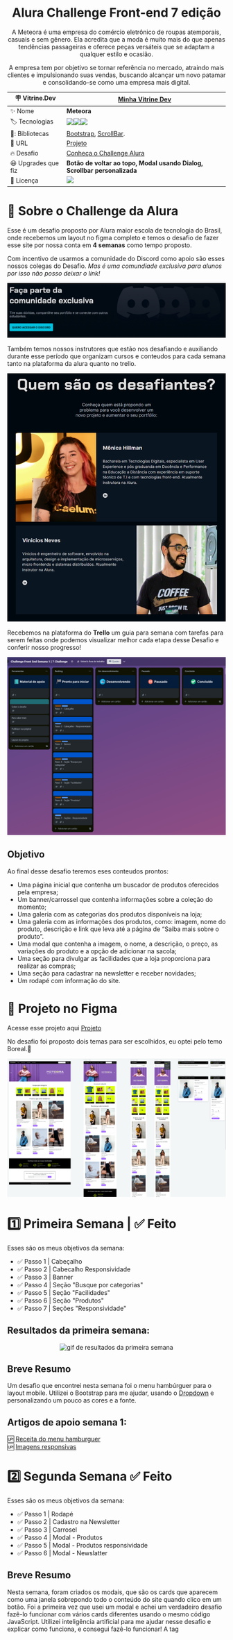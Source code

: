 <div align="center">
  
# Alura Challenge Front-end 7 edição
  
A Meteora é uma empresa do comércio eletrônico de roupas atemporais, casuais e sem gênero. Ela acredita que a moda é muito mais do que apenas tendências passageiras e oferece peças versáteis que se adaptam a qualquer estilo e ocasião.
  
A empresa tem por objetivo se tornar referência no mercado, atraindo mais clientes e impulsionando suas vendas, buscando alcançar um novo patamar e consolidando-se como uma empresa mais digital.

| :placard: Vitrine.Dev |  [Minha Vitrine Dev](https://cursos.alura.com.br/vitrinedev/danielbarreto)   |
| -------------  | --- |
| :sparkles: Nome        | **Meteora**
| :label: Tecnologias |   <img src="https://img.shields.io/badge/HTML5-E34F26?style=for-the-badge&logo=html5&logoColor=white"><img src="https://img.shields.io/badge/CSS3-1572B6?style=for-the-badge&logo=css3&logoColor=white"><img src="https://img.shields.io/badge/JavaScript-F7DF1E?style=for-the-badge&logo=javascript&logoColor=black">
| 🎇: Bibliotecas | [Bootstrap](https://getbootstrap.com/), [ScrollBar](https://codepen.io/stephenpaton-tech/full/JjRvGmY).
| :rocket: URL         | [Projeto](https://meteora.bohr.io)
| :fire: Desafio     | [Conheça o Challenge Alura](https://www.alura.com.br/challenges/front-end-6?host=https://cursos.alura.com.br)
| :laughing: Upgrades que fiz     | **Botão de voltar ao topo, Modal usando Dialog, Scrollbar personalizada**
| :page_with_curl: Licença         | [<img src="https://img.shields.io/badge/LICENSE-MIT-green"/>](https://choosealicense.com/licenses/mit/) 
  
</div>

# 💪 Sobre o Challenge da Alura

Esse é um desafio proposto por Alura maior escola de tecnologia do Brasil, onde recebemos um layout no figma completo e temos o desafio de fazer esse site por nossa conta em **4 semanas** como tempo proposto.

Com incentivo de usarmos a comunidade do Discord como apoio são esses nossos colegas do Desafio. *Mas é uma comundiade exclusiva para alunos por isso não posso deixar o link!*

<img src="https://github.com/DanielBarret0/challenge-alura-7-edicao/blob/main/assets/gif/discord.png" alt="banner do discord">

Também temos nossos instrutores que estão nos desafiando e auxiliando durante esse período que organizam cursos e conteudos para cada semana tanto na plataforma da alura quanto no trello.

<img src="https://github.com/DanielBarret0/challenge-alura-7-edicao/blob/main/assets/gif/desafiantes.png" alt="banner dos instrutores">

Recebemos na plataforma do **Trello** um guia para semana com tarefas para serem feitas onde podemos visualizar melhor cada etapa desse Desafio e conferir nosso progresso! 

<img src="https://github.com/DanielBarret0/challenge-alura-7-edicao/blob/main/assets/gif/trello.png" alt="banner do trello instrutores">

## Objetivo

Ao final desse desafio teremos eses conteudos prontos:

- Uma página inicial que contenha um buscador de produtos oferecidos pela empresa;
- Um banner/carrossel que contenha informações sobre a coleção do momento;
- Uma galeria com as categorias dos produtos disponíveis na loja;
- Uma galeria com as informações dos produtos, como: imagem, nome do produto, descrição e link que leva até a página de “Saiba mais sobre o produto”.
- Uma modal que contenha a imagem, o nome, a descrição, o preço, as variações do produto e a opção de adicionar na sacola;
- Uma seção para divulgar as facilidades que a loja proporciona para realizar as compras;
- Uma seção para cadastrar na newsletter e receber novidades;
- Um rodapé com informação do site.

# 🎨 Projeto no Figma
Acesse esse projeto aqui [Projeto](https://www.figma.com/file/2TLgt8UjsWUViWlmpXu5Fz/Challenge-Front-end-%7C-Loja-Meteora?type=design&t=eSgWQyTIbkDXy2TQ-6)

No desafio foi proposto dois temas para ser escolhidos, eu optei pelo temo Boreal.🌠
<div align="center">
<img src="https://github.com/DanielBarret0/challenge-alura-7-edicao/blob/main/assets/gif/figma.png" alt="projeto no Figma">
</div>


# :one: Primeira Semana | **:white_check_mark: Feito**

Esses são os meus objetivos da semana: 

- :white_check_mark: Passo 1 | Cabeçalho 
- :white_check_mark: Passo 2 | Cabecalho Responsividade
- :white_check_mark: Passo 3 | Banner 
- :white_check_mark: Passo 4 | Seção "Busque por categorias"
- :white_check_mark: Passo 5 | Seção "Facilidades"
- :white_check_mark: Passo 6 | Seção "Produtos"
- :white_check_mark: Passo 7 | Seções "Responsividade"

## Resultados da primeira semana:

<div align="center">
<img src="https://github.com/DanielBarret0/meteora-challenge-alura-7-edicao/blob/main/assets/gif/banner-vitrine-dev.gif" alt="gif de resultados da primeira semana">
</div>

## Breve Resumo 

Um desafio que encontrei nesta semana foi o menu hambúrguer para o layout mobile. Utilizei o Bootstrap para me ajudar, usando o [Dropdown](https://getbootstrap.com/docs/5.3/components/dropdowns/) e personalizando um pouco as cores e a fonte.

## Artigos de apoio semana 1:
:up: [Receita do menu hamburguer](https://dev.to/ramoscarloseduardo/receita-de-menu-hamburguer-1ae0) <br>
:up: [Imagens responsivas](https://www.alura.com.br/artigos/srcset-trabalhando-imagens-responsivas)

# :two: Segunda Semana **:white_check_mark: Feito**

Esses são os meus objetivos da semana: 

- :white_check_mark: Passo 1 | Rodapé
- :white_check_mark: Passo 2 | Cadastro na Newsletter
- :white_check_mark: Passo 3 | Carrosel
- :white_check_mark: Passo 4 | Modal - Produtos
- :white_check_mark: Passo 5 | Modal - Produtos responsividade
- :white_check_mark: Passo 6 | Modal - Newslatter

## Breve Resumo 

Nesta semana, foram criados os modais, que são os cards que aparecem como uma janela sobrepondo todo o conteúdo do site quando clico em um botão. Foi a primeira vez que usei um modal e achei um verdadeiro desafio fazê-lo funcionar com vários cards diferentes usando o mesmo código JavaScript. Utilizei inteligência artificial para me ajudar nesse desafio e explicar como funciona, e consegui fazê-lo funcionar! A tag <dialog> é algo mais recente no HTML5 e vou deixar um link falando mais sobre ela na aba de artigos de apoio dessa semana.

Personalizei cada Modal com informações que fazem sentido para cada produto. Por exemplo: usar tamanho GG ou P em um óculos não faz sentido, aí alterei para tamanho único.

Adicionei um botão de voltar ao topo da tela para facilitar quando for necessário voltar ao início do site.

Fiz uma barra de rolagem com a cor principal do site para dar um destaque de personalização maior.

Outra melhoria que fiz foi fazer com que cada card da categoria levasse direto ao produto correspondente usando a tag CSS [“scroll-behavior: smooth;”](https://www.w3schools.com/howto/howto_css_smooth_scroll.asp#section1) para fazer esse efeito. Isso dá uma melhor praticidade e usabilidade no site, esse efeito também foi adicionado na barra de navegação.


## Artigos de apoio semana 2:
:up: [Como fazer modal](https://www.youtube.com/watch?v=hg66uftLsTQ) <br>
:up: [Tag dialog](https://www.w3schools.com/TAGS/tag_dialog.asp) <br>
:up: [Efeito suave de rolagem - Scroll Behavior](https://www.w3schools.com/howto/howto_css_smooth_scroll.asp#section1).


# :three: e :four: Terceira e quarta semana :construction: **Em Breve**

Esses são os meus objetivos da semana: 

- Passo 1 | Galeria de Produtos - Listagem via API
- Passo 2 | Galeria de Produtos - Filtrar por categoria
- Passo 3 | Galeria de Produtos - Filtrar por barra de pesquisa
- Passo 4 | Modal de Produtos - Abrir / Fechar
- Passo 5 | Modal de Newsletter - Abrir / Fechar
- Passo 6 | Cadastro Newsletter - Validação


## Breve Resumo 

Esses desafios da terceira e quarta semana são um pouco avançados para mim no momento. Estou estudando o conteúdo sobre consumo de API e como filtrar pesquisas usando JavaScript, além de fazer validações. Logo, espero conseguir aplicar meus conhecimentos em desafios como esse e concluir todas as semanas!

# 🤯 Minha experiência

Cada edição do Challenge Front end é uma experiência de aprendizado incrível. A cada desafio, sinto e percebo melhorias em vários aspectos do meu desenvolvimento e consigo identificar minha evolução e, mais importante, onde posso melhorar a cada desafio concluído. Foram quatro semanas de desafio intenso, com muito conteúdo, e consegui trazer algo diferente, como o uso de IA para gerar algumas imagens, e assim conhecer melhor o potencial de algumas ferramentas de inteligência artificial.

A interação com a comunidade no Discord foi uma parte essencial desse desafio. Lá, pude compartilhar experiências, receber apoio e trocar conhecimentos com colegas do desafio. Além disso, sempre contamos com o suporte dos instrutores, seja por meio de dicas específicas, grupos de estudos ou transmissões ao vivo durante o evento, o que auxiliou ao longo do processo. Utilizamos o Trello para organizar as tarefas e acompanhar nosso progresso.

O objetivo principal era criar um site funcional que atendesse a determinadas especificações. Isso incluía uma página inicial com um buscador de produtos, um banner destacando a coleção atual, galerias de categorias e produtos, uma modal com informações detalhadas do produto, seções de divulgação das facilidades da loja, cadastro na newsletter e um rodapé informativo.

Durante as primeiras semanas, consegui concluir uma série de tarefas, como a criação do cabeçalho, rodapé, cadastro na newsletter, carrossel e modais de produtos e newsletter, além de garantir a responsividade das seções.

No entanto, as semanas três e quatro apresentaram desafios mais avançados para mim. Estou focado em estudar e compreender o consumo de APIs, a filtragem de pesquisas usando JavaScript e as validações necessárias. Esses conhecimentos serão fundamentais para completar essas etapas e alcançar o objetivo final do desafio.

Estou satisfeito com meu desempenho até o momento e com o que consegui aprender e aplicar nesse desafio. Estou determinado a concluir todas as semanas do desafio. É uma jornada de aprendizado contínuo e estou ansioso para superar os desafios que estão por vir!


## ⭐ Representação do projeto em diversas telas
<div align="center">
<img src="https://github.com/DanielBarret0/meteora/blob/main/assets/gif/projeto-completo.jpeg" alt="projeto pagina inteira">
</div>

# 🖼️ Banner do VitrineDev
<div align="center">
<img src="https://github.com/DanielBarret0/meteora-challenge-alura-7-edicao/blob/main/assets/gif/banner-vitrine-dev.png#vitrinedev" alt="imagem banner do Vitrine Dev">
</div>


# 🙋‍♂️ Autor

[![NPM](https://img.shields.io/npm/l/react)](https://github.com/DanielBarret0/codeChella/blob/main/LICENSE.md)

José Daniel Aragão Barreto

Acesse minha redes [aqui](https://social-links-v2.bohr.io/)
